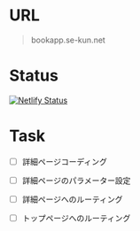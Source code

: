 # URL

> bookapp.se-kun.net

# Status
[![Netlify Status](https://api.netlify.com/api/v1/badges/a84153ba-bef8-4524-aabe-c502cd66488f/deploy-status)](https://app.netlify.com/sites/bookapp2-se-kun/deploys)

# Task
- [ ] 詳細ページコーディング
- [ ] 詳細ページのパラメーター設定
- [ ] 詳細ページへのルーティング
- [ ] トップページへのルーティング

